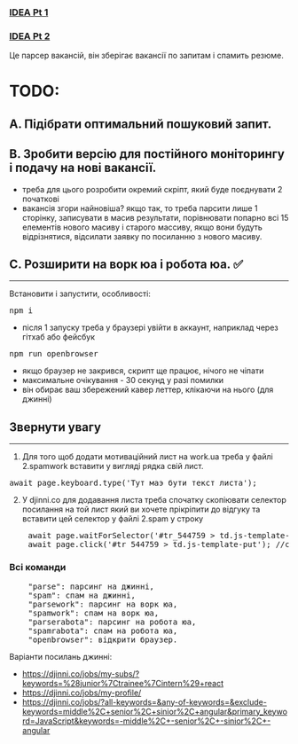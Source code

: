 ### <a href="https://www.youtube.com/watch?v=jUO--kbLlhE&ab_channel=%D0%A1%D0%B2%D1%96%D1%82%D0%BE%D1%87%D0%A3%D0%BA%D1%80%D0%B0%D1%97%D0%BD%D1%81%D1%8C%D0%BA%D0%BE%D0%B3%D0%BE%D0%91%D0%BB%D0%BE%D0%BA%D1%87%D0%B5%D0%B9%D0%BD%D1%83">IDEA Pt 1</a>

### <a href="https://www.youtube.com/watch?v=w9DcHsmi9Ug&t=933s&ab_channel=%D0%A1%D0%B2%D1%96%D1%82%D0%BE%D1%87%D0%A3%D0%BA%D1%80%D0%B0%D1%97%D0%BD%D1%81%D1%8C%D0%BA%D0%BE%D0%B3%D0%BE%D0%91%D0%BB%D0%BE%D0%BA%D1%87%D0%B5%D0%B9%D0%BD%D1%83">IDEA Pt 2</a>

Це парсер вакансій, він зберігає вакансії по запитам і спамить резюме.

# TODO:

## A. Підібрати оптимальний пошуковий запит.

## B. Зробити версію для постійного моніторингу і подачу на нові вакансії.

- треба для цього розробити окремий скріпт, який буде поєднувати 2 початкові
- вакансія згори найновіша? якщо так, то треба парсити лише 1 сторінку, записувати в масив результати, порівнювати попарно всі 15 елементів нового масиву і старого массиву, якщо вони будуть відрізнятися, відсилати заявку по посиланню з нового масиву.

## C. Розширити на ворк юа і робота юа. ✅

---

Встановити і запустити, особливості:

<pre>
npm i
</pre>

- після 1 запуску треба у браузері увійти в аккаунт, наприклад через гітхаб або фейсбук
<pre>
npm run openbrowser
</pre>
- якщо браузер не закрився, скрипт ще працює, нічого не чіпати
- максимальне очікування - 30 секунд у разі помилки
- він обирає ваш збережений кавер леттер, клікаючи на нього (для джинні)

## Звернути увагу

---

1. Для того щоб додати мотиваційний лист на work.ua треба у файлі 2.spamwork вставити у вигляді рядка свій лист.
<pre>
await page.keyboard.type('Тут маэ бути текст листа');
</pre>

2. У djinni.co для додавання листа треба спочатку скопіювати селектор посилання на той лист який ви хочете прікріпити до відгуку та вставити цей  селектор  у файлі 2.spam у строку 
<pre>
    await page.waitForSelector('#tr_544759 > td.js-template-put', {visible: true,}); //селектор посилання на мотиваційний лист
    await page.click('#tr_544759 > td.js-template-put'); //селектор посилання на мотиваційний лист
</pre>
### Всі команди

<pre>
    "parse": парсинг на джинні,
    "spam": спам на джинні,
    "parsework": парсинг на ворк юа,
    "spamwork": спам на ворк юа,
    "parserabota": парсинг на робота юа,
    "spamrabota": спам на робота юа,
    "openbrowser": відкрити браузер.
</pre>

Варіанти посилань джинні:

- https://djinni.co/jobs/my-subs/?keywords=%28junior%7Ctrainee%7Cintern%29+react
- https://djinni.co/jobs/my-profile/
- https://djinni.co/jobs/?all-keywords=&any-of-keywords=&exclude-keywords=middle%2C+senior%2C+sinior%2C+angular&primary_keyword=JavaScript&keywords=-middle%2C+-senior%2C+-sinior%2C+-angular
